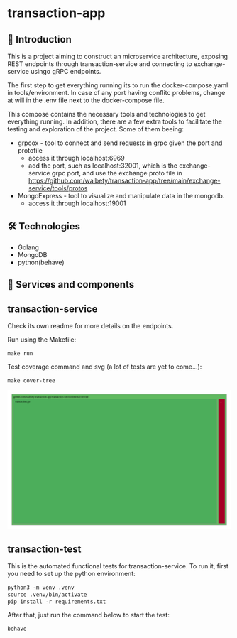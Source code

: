 # transaction-app




## 🚀 Introduction

This is a project aiming to construct an microservice architecture, exposing REST endpoints through transaction-service and connecting to exchange-service usingo gRPC endpoints.

The first step to get everything running its to run the docker-compose.yaml in tools/environment. In case of any port having conflitc problems, change at will in the .env file next to the docker-compose file.

This compose contains the necessary tools and technologies to get everything running. In addition, there are a few extra tools to facilitate the testing and exploration of the project. Some of them beeing:
 - grpcox - tool to connect and send requests in grpc given the port and protofile
    - access it through localhost:6969
    - add the port, such as localhost:32001, which is the exchange-service grpc port, and use the exchange.proto file in https://github.com/walbety/transaction-app/tree/main/exchange-service/tools/protos
 - MongoExpress - tool to visualize and manipulate data in the mongodb.
     - access it through localhost:19001 


## 🛠️ Technologies

- Golang
- MongoDB
- python(behave)


## 📌 Services and components

## transaction-service

Check its own readme for more details on the endpoints.

Run using the Makefile:
```
make run
```



Test coverage command and svg (a lot of tests are yet to come...):
```
make cover-tree
```

![image](https://raw.githubusercontent.com/walbety/transaction-app/9d881e0b268276bf720977dab1dd259d866bd9b0/transaction-service/cover.svg)

## transaction-test

This is the automated functional tests for transaction-service.
To run it, first you need to set up the python environment:
```
python3 -m venv .venv
source .venv/bin/activate
pip install -r requirements.txt
```

After that, just run the command below to start the test:
```
behave
```




